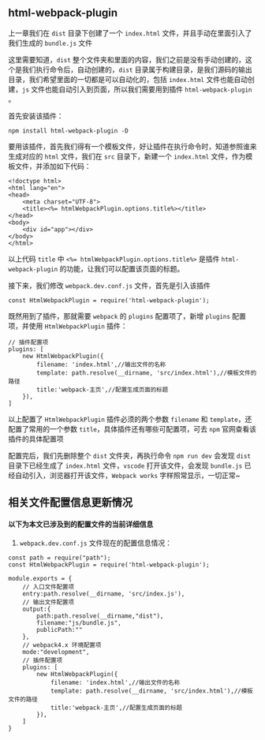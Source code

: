 ## html-webpack-plugin

上一章我们在 `dist` 目录下创建了一个 `index.html` 文件，并且手动在里面引入了我们生成的 `bundle.js` 文件

这里需要知道，`dist` 整个文件夹和里面的内容，我们之前是没有手动创建的，这个是我们执行命令后，自动创建的，`dist` 目录属于构建目录，是我们源码的输出目录，我们希望里面的一切都是可以自动化的，包括 `index.html` 文件也能自动创建，`js` 文件也能自动引入到页面，所以我们需要用到插件 `html-webpack-plugin` 。

首先安装该插件：

```
npm install html-webpack-plugin -D
```

要用该插件，首先我们得有一个模板文件，好让插件在执行命令时，知道参照谁来生成对应的 `html` 文件，我们在 `src` 目录下，新建一个 `index.html` 文件，作为模板文件，并添加如下代码：

```
<!doctype html>
<html lang="en">
<head>
    <meta charset="UTF-8">
    <title><%= htmlWebpackPlugin.options.title%></title>
</head>
<body>
    <div id="app"></div>
</body>
</html>
```

以上代码 `title` 中 `<%= htmlWebpackPlugin.options.title%>` 是插件 `html-webpack-plugin` 的功能，让我们可以配置该页面的标题。

接下来，我们修改 `webpack.dev.conf.js` 文件，首先是引入该插件

```
const HtmlWebpackPlugin = require('html-webpack-plugin');
```

既然用到了插件，那就需要 `webpack` 的 `plugins` 配置项了，新增 `plugins` 配置项，并使用 `HtmlWebpackPlugin` 插件：

```
// 插件配置项
plugins: [
    new HtmlWebpackPlugin({
        filename: 'index.html',//输出文件的名称
        template: path.resolve(__dirname, 'src/index.html'),//模板文件的路径
        title:'webpack-主页',//配置生成页面的标题
    }),
]
```

以上配置了 `HtmlWebpackPlugin` 插件必须的两个参数 `filename` 和 `template`，还配置了常用的一个参数 `title`，具体插件还有哪些可配置项，可去 `npm` 官网查看该插件的具体配置项

配置完后，我们先删除整个 `dist` 文件夹，再执行命令 `npm run dev` 会发现 `dist` 目录下已经生成了 `index.html` 文件，`vscode` 打开该文件，会发现 `bundle.js` 已经自动引入，浏览器打开该文件，`Webpack works` 字样照常显示，一切正常~


## 相关文件配置信息更新情况

#### 以下为本文已涉及到的配置文件的当前详细信息

1. `webpack.dev.conf.js` 文件现在的配置信息情况：

```
const path = require("path");
const HtmlWebpackPlugin = require('html-webpack-plugin');

module.exports = {
    // 入口文件配置项
    entry:path.resolve(__dirname, 'src/index.js'),
    // 输出文件配置项
    output:{
        path:path.resolve(__dirname,"dist"),
        filename:"js/bundle.js",
        publicPath:""
    },
    // webpack4.x 环境配置项
    mode:"development",
    // 插件配置项
    plugins: [
        new HtmlWebpackPlugin({
            filename: 'index.html',//输出文件的名称
            template: path.resolve(__dirname, 'src/index.html'),//模板文件的路径
            title:'webpack-主页',//配置生成页面的标题
        }),
    ]
}
```
